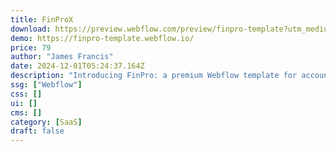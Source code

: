 ```yaml
---
title: FinProX
download: https://preview.webflow.com/preview/finpro-template?utm_medium=preview_link&utm_source=designer&utm_content=finpro-template&preview=1daddba07b262964d391b339d9b00ddc&locale=en&workflow=preview
demo: https://finpro-template.webflow.io/
price: 79
author: "James Francis"
date: 2024-12-01T05:24:37.164Z
description: "Introducing FinPro: a premium Webflow template for accountants, finance, tech, and law professionals. With a flexible CMS for blogs, e-commerce features, and user accounts, it offers a sleek, conversion-oriented design for modern business needs."
ssg: ["Webflow"]
css: []
ui: []
cms: []
category: [SaaS]
draft: false
---
```

